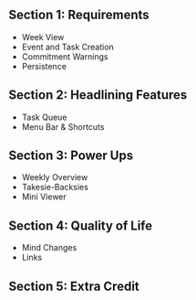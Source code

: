 ## Section 1: Requirements
- Week View
- Event and Task Creation
- Commitment Warnings
- Persistence

## Section 2: Headlining Features
- Task Queue
- Menu Bar & Shortcuts

## Section 3: Power Ups
- Weekly Overview
- Takesie-Backsies
- Mini Viewer


## Section 4: Quality of Life
- Mind Changes
- Links


## Section 5: Extra Credit

